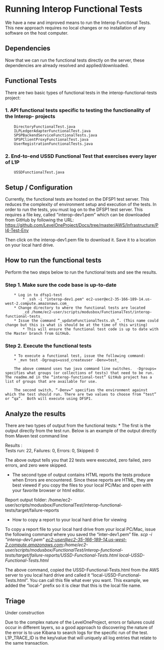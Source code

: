# Running Interop Functional Tests

We have a new and improved means to run the Interop Functional Tests.  This new approach requires no local changes or no installation of any software on the host computer.


## Dependencies 

Now that we can run the functional tests directly on the server, these dependencies are already resolved and applied/downloaded.


## Functional Tests

There are two basic types of functional tests in the interop-functional-tests project:

###	1.  API functional tests specific to testing the functionality of the Interop- projects
		DirectoryFunctionalTest.java
		ILPLedgerAdapterFunctionalTest.java
		SPSPBackendServiceFunctionalTests.java
		SPSPClientProxyFunctionalTest.java
		UserRegistrationFunctionalTests.java
###	2. End-to-end USSD Functional Test that exercises every layer of L1P
		USSDFunctionalTest.java


## Setup / Configuration

Currently, the functional tests are hosted on the DFSP1 test server.  This reduces the complexity of environment setup and execution of the tests.
	In order to run the tests, you must log on to the DFSP1 test server.  This requires a file key, called "interop-dev1.pem” which can be downloaded from GitHub by following the URL: https://github.com/LevelOneProject/Docs/tree/master/AWS/Infrastructure/PI4-Test-Env

Then click on the interop-dev1.pem file to download it.  Save it to a location on your local hard drive.


## How to run the functional tests

Perform the two steps below to run the functional tests and see the results.

###	Step 1.  Make sure the code base is up-to-date
        * Log in to dfsp1-test
            * _ssh -i "interop-dev1.pem" ec2-user@ec2-35-166-189-14.us-west-2.compute.amazonaws.com_
        * Change directory to where the functional tests are located
			_cd /home/ec2-user/scripts/modusbox/FunctionalTest/interop-functional-tests_
        * Issue the command “_updateFunctionalTests.sh_”. (This name could change but this is what is should be at the time of this writing)
            * This will ensure the functional test code is up to date with the Master branch from GitHub.

###	Step 2.  Execute the functional tests
        * To execute a functional test, issue the following command:
        * _mvn test -Dgroups=ussd_createuser -Denv=test_

		The above command uses two java command line switches.  -Dgroups=   specifies what groups (or collections of tests) that need to be run.  The readme.md in the “interop-functional-test” GitHub project has a list of groups that are available for use.

		The second switch, “-Denv=“ specifies the environment against which the test should run. There are two values to choose from “test” or “qa”.  Both will execute using DFSP1.


## Analyze the results 

There are two types of output from the functional tests:
	* The first is the output directly from the test run.  Below is an example of the output directly from Maven test command line

Results :  
    Tests run: 22, Failures: 0, Errors: 0, Skipped: 0

The above output tells you that 22 tests were executed, zero failed, zero errors, and zero were skipped. 


* The second type of output contains HTML reports the tests produce when Errors are encountered. 
	Since these reports are HTML, they are best viewed if you copy the files to your local PC/Mac and open with your favorite browser or html editor.

Report output folder:
/home/ec2-user/scripts/modusbox/FunctionalTest/interop-functional-tests/target/failure-reports

* How to copy a report to your local hard drive for viewing
	
To copy a report file to your local hard drive from your local PC/Mac, issue the following command where you saved the “inter-dev1.pem” file.
_scp -i "interop-dev1.pem" ec2-user@ec2-35-166-189-14.us-west-2.compute.amazonaws.com:/home/ec2-user/scripts/modusbox/FunctionalTest/interop-functional-tests/target/failure-reports/USSD-Functional-Tests.html   local-USSD-Functional-Tests.html_
	
The above command, copied the USSD-Functional-Tests.html from the AWS server to you local hard drive and called it “local-USSD-Functional-Tests.html”.  You can call this file what ever you want.  This example, we added the “local-“ prefix so it is clear that this is the local file name.  
	
## Triage

Under construction

Due to the complex nature of the LevelOneProject, errors or failures could occur in different layers, so a good approach to discovering the nature of the error is to use Kibana to search logs for the specific run of the test.
L1P_TRACE_ID is the key/value that will uniquely all log entries that relate to the same transaction.
